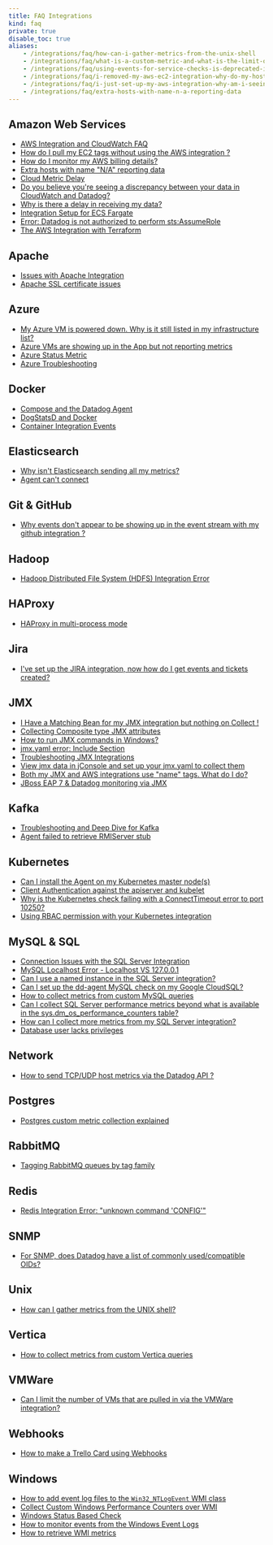 ```yaml
---
title: FAQ Integrations
kind: faq
private: true
disable_toc: true
aliases:
    - /integrations/faq/how-can-i-gather-metrics-from-the-unix-shell
    - /integrations/faq/what-is-a-custom-metric-and-what-is-the-limit-on-the-number-of-custom-metrics-i-can-have
    - /integrations/faq/using-events-for-service-checks-is-deprecated-in-favor-of-monitors
    - /integrations/faq/i-removed-my-aws-ec2-integration-why-do-my-hosts-still-have-aws-tags
    - /integrations/faq/i-just-set-up-my-aws-integration-why-am-i-seeing-duplicate-hosts
    - /integrations/faq/extra-hosts-with-name-n-a-reporting-data
---
```


## Amazon Web Services

* [AWS Integration and CloudWatch FAQ][1]
* [How do I pull my EC2 tags without using the AWS integration ?][2]
* [How do I monitor my AWS billing details?][3]
* [Extra hosts with name "N/A" reporting data][4]
* [Cloud Metric Delay][5]
* [Do you believe you're seeing a discrepancy between your data in CloudWatch and Datadog?][6]
* [Why is there a delay in receiving my data?][7]
* [Integration Setup for ECS Fargate][8]
* [Error: Datadog is not authorized to perform sts:AssumeRole][9]
* [The AWS Integration with Terraform][10]

## Apache

* [Issues with Apache Integration][11]
* [Apache SSL certificate issues][12]

## Azure
* [My Azure VM is powered down. Why is it still listed in my infrastructure list?][13]
* [Azure VMs are showing up in the App but not reporting metrics][14]
* [Azure Status Metric][15]
* [Azure Troubleshooting][16]

## Docker

* [Compose and the Datadog Agent][17]
* [DogStatsD and Docker][18]
* [Container Integration Events][19]

## Elasticsearch

* [Why isn't Elasticsearch sending all my metrics?][20]
* [Agent can't connect][21]

## Git & GitHub

* [Why events don't appear to be showing up in the event stream with my github integration ?][22]

## Hadoop
* [Hadoop Distributed File System (HDFS) Integration Error][23]

## HAProxy

* [HAProxy in multi-process mode][24]

## Jira
* [I've set up the JIRA integration, now how do I get events and tickets created?][25]

## JMX

* [I Have a Matching Bean for my JMX integration but nothing on Collect !][26]
* [Collecting Composite type JMX attributes][27]
* [How to run JMX commands in Windows?][28]
* [jmx.yaml error: Include Section][29]
* [Troubleshooting JMX Integrations][30]
* [View jmx data in jConsole and set up your jmx.yaml to collect them][31]
* [Both my JMX and AWS integrations use "name" tags. What do I do?][32]
* [JBoss EAP 7 & Datadog monitoring via JMX][33]

## Kafka

* [Troubleshooting and Deep Dive for Kafka][34]
* [Agent failed to retrieve RMIServer stub][35]

## Kubernetes

* [Can I install the Agent on my Kubernetes master node(s)][36]
* [Client Authentication against the apiserver and kubelet][37]
* [Why is the Kubernetes check failing with a ConnectTimeout error to port 10250?][38]
* [Using RBAC permission with your Kubernetes integration][39]

## MySQL & SQL

* [Connection Issues with the SQL Server Integration][40]
* [MySQL Localhost Error - Localhost VS 127.0.0.1][41]
* [Can I use a named instance in the SQL Server integration?][42]
* [Can I set up the dd-agent MySQL check on my Google CloudSQL?][43]
* [How to collect metrics from custom MySQL queries][44]
* [Can I collect SQL Server performance metrics beyond what is available in the sys.dm_os_performance_counters table?][45]
* [How can I collect more metrics from my SQL Server integration?][46]
* [Database user lacks privileges][47]

## Network
* [How to send TCP/UDP host metrics via the Datadog API ?][48]

## Postgres
* [Postgres custom metric collection explained][49]

## RabbitMQ

* [Tagging RabbitMQ queues by tag family][50]

## Redis

* [Redis Integration Error: "unknown command 'CONFIG'"][51]

## SNMP

* [For SNMP, does Datadog have a list of commonly used/compatible OIDs?  ][52]

## Unix
* [How can I gather metrics from the UNIX shell?][53]

## Vertica
* [How to collect metrics from custom Vertica queries](/integrations/faq/how-to-collect-metrics-from-custom-vertica-queries)

## VMWare
* [Can I limit the number of VMs that are pulled in via the VMWare integration?][54]

## Webhooks
* [How to make a Trello Card using Webhooks][55]

## Windows

* [How to add event log files to the `Win32_NTLogEvent` WMI class][56]
* [Collect Custom Windows Performance Counters over WMI][57]
* [Windows Status Based Check][58]
* [How to monitor events from the Windows Event Logs][59]
* [How to retrieve WMI metrics][60]

[1]: /integrations/faq/aws-integration-and-cloudwatch-faq
[2]: /integrations/faq/how-do-i-pull-my-ec2-tags-without-using-the-aws-integration
[3]: /integrations/faq/how-do-i-monitor-my-aws-billing-details
[4]: /integrations/faq/extra-hosts-with-name-n-a-reporting-data
[5]: /integrations/faq/cloud-metric-delay
[6]: /integrations/faq/do-you-believe-you-re-seeing-a-discrepancy-between-your-data-in-cloudwatch-and-datadog
[7]: /integrations/faq/why-is-there-a-delay-in-receiving-my-data
[8]: /integrations/faq/integration-setup-ecs-fargate
[9]: /integrations/faq/error-datadog-not-authorized-sts-assume-role
[10]: /integrations/faq/aws-integration-with-terraform
[11]: /integrations/faq/issues-with-apache-integration
[12]: /integrations/faq/apache-ssl-certificate-issues
[13]: /integrations/faq/my-azure-vm-is-powered-down-why-is-it-still-listed-in-my-infrastructure-list
[14]: /integrations/faq/azure-vms-are-showing-up-in-the-app-but-not-reporting-metrics
[15]: /integrations/faq/azure-status-metric
[16]: /integrations/faq/azure-troubleshooting
[17]: /integrations/faq/compose-and-the-datadog-agent
[18]: /integrations/faq/dogstatsd-and-docker
[19]: /integrations/faq/container-integration-event
[20]: /integrations/faq/why-isn-t-elasticsearch-sending-all-my-metrics
[21]: /integrations/faq/elastic-agent-can-t-connect
[22]: /integrations/faq/why-events-don-t-appear-to-be-showing-up-in-the-event-stream-with-my-github-integration
[23]: /integrations/faq/hadoop-distributed-file-system-hdfs-integration-error
[24]: /integrations/faq/haproxy-multi-process
[25]: /integrations/faq/i-ve-set-up-the-jira-integration-now-how-do-i-get-events-and-tickets-created
[26]: /integrations/faq/i-have-a-matching-bean-for-my-jmx-integration-but-nothing-on-collect
[27]: /integrations/faq/collecting-composite-type-jmx-attributes
[28]: /integrations/faq/how-to-run-jmx-commands-in-windows
[29]: /integrations/faq/jmx-yaml-error-include-section
[30]: /integrations/faq/troubleshooting-jmx-integrations
[31]: /integrations/faq/view-jmx-data-in-jconsole-and-set-up-your-jmx-yaml-to-collect-them
[32]: /integrations/faq/both-my-jmx-and-aws-integrations-use-name-tags-what-do-i-do
[33]: /integrations/faq/jboss-eap-7-datadog-monitoring-via-jmx
[34]: /integrations/faq/troubleshooting-and-deep-dive-for-kafka
[35]: /integrations/faq/agent-failed-to-retrieve-rmierver-stub
[36]: /integrations/faq/can-i-install-the-agent-on-my-kubernetes-master-node-s
[37]: /integrations/faq/client-authentication-against-the-apiserver-and-kubelet
[38]: /integrations/faq/why-is-the-kubernetes-check-failing-with-a-connecttimeout-error-to-port-10250
[39]: /integrations/faq/using-rbac-permission-with-your-kubernetes-integration
[40]: /integrations/faq/connection-issues-with-the-sql-server-integration
[41]: /integrations/faq/mysql-localhost-error-localhost-vs-127-0-0-1
[42]: /integrations/faq/can-i-use-a-named-instance-in-the-sql-server-integration
[43]: /integrations/faq/can-i-set-up-the-dd-agent-mysql-check-on-my-google-cloudsql
[44]: /integrations/faq/how-to-collect-metrics-from-custom-mysql-queries
[45]: /integrations/faq/can-i-collect-sql-server-performance-metrics-beyond-what-is-available-in-the-sys-dm-os-performance-counters-table-try-wmi
[46]: /integrations/faq/how-can-i-collect-more-metrics-from-my-sql-server-integration
[47]: /integrations/faq/database-user-lacks-privileges
[48]: /integrations/faq/how-to-send-tcp-udp-host-metrics-via-the-datadog-api
[49]: /integrations/faq/postgres-custom-metric-collection-explained
[50]: /integrations/faq/tagging-rabbitmq-queues-by-tag-family
[51]: /integrations/faq/redis-integration-error-unknown-command-config
[52]: /integrations/faq/for-snmp-does-datadog-have-a-list-of-commonly-used-compatible-oids
[53]: https://github.com/DataDog/Miscellany/tree/master/custom_check_shell
[54]: /integrations/faq/can-i-limit-the-number-of-vms-that-are-pulled-in-via-the-vmware-integration
[55]: /integrations/faq/how-to-make-trello-card-using-webhooks
[56]: /integrations/faq/how-to-add-event-log-files-to-the-win32-ntlogevent-wmi-class
[57]: /integrations/faq/collect-custom-windows-performance-counters-over-wmi
[58]: /integrations/faq/windows-status-based-check
[59]: /integrations/faq/how-to-monitor-events-from-the-windows-event-logs
[60]: /integrations/faq/how-to-retrieve-wmi-metrics
